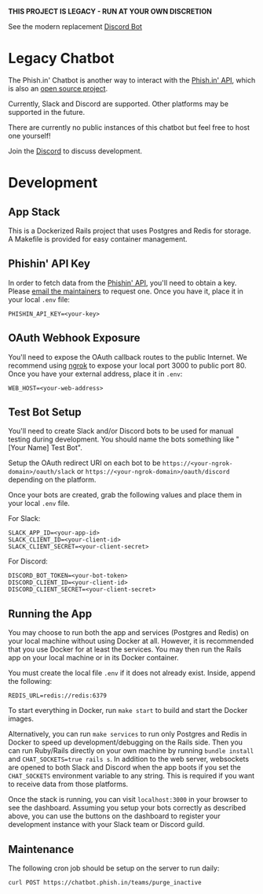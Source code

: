 **THIS PROJECT IS LEGACY - RUN AT YOUR OWN DISCRETION**

See the modern replacement [Discord Bot](https://github.com/jcraigk/phishin-discord)


# Legacy Chatbot

The Phish.in' Chatbot is another way to interact with the [Phish.in' API](https://phish.in/api-docs), which is also an [open source project](https://github.com/jcraigk/phishin).

Currently, Slack and Discord are supported.  Other platforms may be supported in the future.

There are currently no public instances of this chatbot but feel free to host one yourself!

Join the [Discord](https://discord.gg/KZWFsNN) to discuss development.

# Development

## App Stack

This is a Dockerized Rails project that uses Postgres and Redis for storage.  A Makefile is provided for easy container management.

## Phishin' API Key

In order to fetch data from the [Phishin' API](http://phish.in/api-docs), you'll need to obtain a key.  Please [email the maintainers](http://phish.in/contact) to request one.  Once you have it, place it in your local `.env` file:

```
PHISHIN_API_KEY=<your-key>
```

## OAuth Webhook Exposure

You'll need to expose the OAuth callback routes to the public Internet.  We recommend using [ngrok](https://ngrok.com/) to expose your local port 3000 to public port 80.  Once you have your external address, place it in `.env`:

```
WEB_HOST=<your-web-address>
```

## Test Bot Setup

You'll need to create Slack and/or Discord bots to be used for manual testing during development.  You should name the bots something like "[Your Name] Test Bot".

Setup the OAuth redirect URI on each bot to be `https://<your-ngrok-domain>/oauth/slack` or `https://<your-ngrok-domain>/oauth/discord` depending on the platform.

Once your bots are created, grab the following values and place them in your local `.env` file.

For Slack:

```
SLACK_APP_ID=<your-app-id>
SLACK_CLIENT_ID=<your-client-id>
SLACK_CLIENT_SECRET=<your-client-secret>
```

For Discord:

```
DISCORD_BOT_TOKEN=<your-bot-token>
DISCORD_CLIENT_ID=<your-client-id>
DISCORD_CLIENT_SECRET=<your-client-secret>
```

## Running the App

You may choose to run both the app and services (Postgres and Redis) on your local machine without using Docker at all.  However, it is recommended that you use Docker for at least the services.  You may then run the Rails app on your local machine or in its Docker container.

You must create the local file `.env` if it does not already exist.  Inside, append the following:

```
REDIS_URL=redis://redis:6379
```

To start everything in Docker, run `make start` to build and start the Docker images.

Alternatively, you can run `make services` to run only Postgres and Redis in Docker to speed up development/debugging on the Rails side.  Then you can run Ruby/Rails directly on your own machine by running `bundle install` and `CHAT_SOCKETS=true rails s`.  In addition to the web server, websockets are opened to both Slack and Discord when the app boots if you set the `CHAT_SOCKETS` environment variable to any string.  This is required if you want to receive data from those platforms.

Once the stack is running, you can visit `localhost:3000` in your browser to see the dashboard. Assuming you setup your bots correctly as described above, you can use the buttons on the dashboard to register your development instance with your Slack team or Discord guild.

## Maintenance

The following cron job should be setup on the server to run daily:

```
curl POST https://chatbot.phish.in/teams/purge_inactive
```
